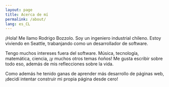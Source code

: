 ```yaml
---
layout: page
title: Acerca de mí
permalink: /about/
lang: es_CL
---
```


¡Hola! Me llamo Rodrigo Bozzolo. Soy un ingeniero industrial chileno. Estoy viviendo en Seattle, trabanjando como un desarrollador de software.

Tengo muchos intereses fuera del software. Música, tecnología, matemática, ciencia, ¡y muchos otros temas ñoños! Me gusta escribir sobre todo eso, además de mis reflecciones sobre la vida.

Como además he tenido ganas de aprender más desarrollo de páginas web, ¡decidí intentar construir mi propia página desde cero!